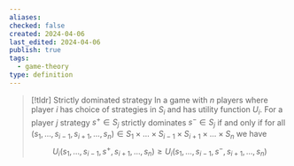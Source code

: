 ```yaml
---
aliases: 
checked: false
created: 2024-04-06
last_edited: 2024-04-06
publish: true
tags:
  - game-theory
type: definition
---
```

>[!tldr] Strictly dominated strategy
>In a game with $n$ players where player $i$ has choice of strategies in $S_i$ and has utility function $U_i$. For a player $j$ strategy $s^{+} \in S_j$ strictly dominates $s^- \in S_j$ if and only if for all $(s_1, \ldots, s_{i-1}, s_{i+1}, \ldots, s_n) \in S_1 \times \ldots \times S_{i-1} \times S_{i+1} \times \ldots \times S_n$  we have
>$$U_i(s_1, \ldots, s_{i-1}, s^+, s_{i+1}, \ldots, s_n) \geq U_i(s_1, \ldots, s_{i-1}, s^-, s_{i+1}, \ldots, s_n) $$

